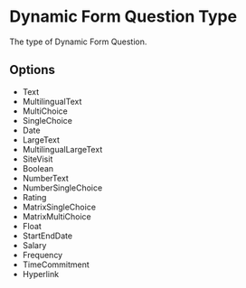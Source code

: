 # Dynamic Form Question Type <Badge text="string" vertical="middle" />
The type of Dynamic Form Question.

## Options
* Text
* MultilingualText
* MultiChoice
* SingleChoice
* Date
* LargeText
* MultilingualLargeText
* SiteVisit
* Boolean
* NumberText
* NumberSingleChoice
* Rating
* MatrixSingleChoice
* MatrixMultiChoice
* Float
* StartEndDate
* Salary
* Frequency
* TimeCommitment
* Hyperlink